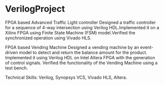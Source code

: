 # VerilogProject
FPGA based Advanced Traffic Light controller
Designed a traffic controller for a sequence of 4-way intersection using Verilog HDL.Implemented it on a Xilinx FPGA using Finite State Machine (FSM) model.Verified the synchronized operation using Vivado HLS.

FPGA based Vending Machine
Designed a vending machine by an event-driven model to detect and return the balance amount for the product. Implemented it using Verilog HDL on Intel Altera FPGA with the generation of control signals. Verified the functionality of the Vending Machine using a test bench. 

Technical Skills: Verilog, Synopsys VCS, Vivado HLS, Altera.
